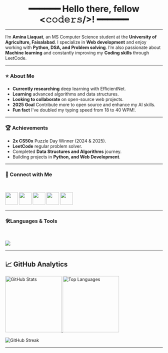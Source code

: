 <p align="center">
  <strong><span style="font-size:28px;">━━━━━━  Hello there, fellow &lt;𝚌𝚘𝚍𝚎𝚛𝚜/&gt;!  ━━━━━━</span></strong>
</p>

<hr>

I’m **Amina Liaquat**, an MS Computer Science student at the **University of Agriculture, Faisalabad**.  I specialize in **Web development** and enjoy working with **Python, DSA, and Problem solving**.  I’m also passionate about **Machine learning** and constantly improving my **Coding skills** through LeetCode.  

<hr>

### ⭐ About Me

- **Currently researching** deep learning with EfficientNet.
- **Learning** advanced algorithms and data structures.
- **Looking to collaborate** on open-source web projects.
- **2025 Goal** Contribute more to open source and enhance my AI skills.
- **Fun fact** I've doubled my typing speed from 18 to 40 WPM!.

<hr>

### 🏆 Achievements

- **2x CS50x** Puzzle Day Winner (2024 & 2025).  
- **LeetCode** regular problem solver.  
- Completed **Data Structures and Algorithms** journey. 
- Building projects in **Python, and Web Development**.

<hr>

### 🔗 Connect with Me
<br>
<p>
  <a href="https://www.linkedin.com/in/amina-liaquat/"><img src="https://skillicons.dev/icons?i=linkedin" height="40"/></a>
  <a href="mailto:aminaliaquat41@gmail.com"><img src="https://skillicons.dev/icons?i=gmail" height="40"/></a>
  <a href="https://github.com/amina-liaquat"><img src="https://skillicons.dev/icons?i=github" height="40"/></a>
  <a href="https://leetcode.com/u/amina_liaquat04/"><img src="https://upload.wikimedia.org/wikipedia/commons/1/19/LeetCode_logo_black.png" height="40"/></a>
  <a href="https://x.com/amina_liaquat25"><img src="https://skillicons.dev/icons?i=twitter" height="40"/></a>
</p>
 

<hr>

### 🛠️Languages & Tools

<br>
<p>
  <img src="https://skills.syvixor.com/api/icons?i=html,css,bootstrap,tailwind,js,ts,react,nodejs,python,php,cpp,mysql,java,wordpress,vercel,googlecolaboratory,git,github,githubcopilot,vscode,pycharm,anaconda,deepseek,postman,jupyter,matlab,netlify,kaggle,figma,firebase,slack,chatgpt" />
</p>


---

## 📈 GitHub Analytics  

<p>
  <a href="https://github.com/amina-liaquat">
    <img height="180em" src="https://github-readme-stats.vercel.app/api?username=amina-liaquat&show_icons=true&theme=tokyonight" alt="GitHub Stats"/>
    <img height="180em" src="https://github-readme-stats.vercel.app/api/top-langs/?username=amina-liaquat&layout=compact&langs_count=10&theme=tokyonight" alt="Top Languages"/>
  </a>
</p>

<p>
  <img src="https://github-readme-streak-stats.herokuapp.com/?user=amina-liaquat&theme=tokyonight" alt="GitHub Streak"/>
</p>




---
